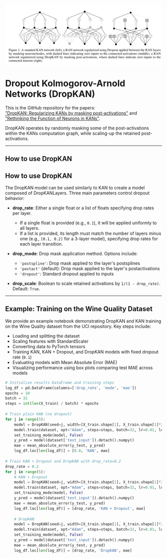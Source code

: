 <img width="1200" alt="dropkan_explained" src="https://github.com/Ghaith81/dropkan/blob/master/DropKAN_explained.JPG">

# Dropout Kolmogorov-Arnold Networks (DropKAN)

This is the GitHub repository for the papers:  
["DropKAN: Regularizing KANs by masking post-activations"](https://arxiv.org/abs/2407.13044) and  
["Rethinking the Function of Neurons in KANs"](https://arxiv.org/abs/2407.20667).

DropKAN operates by randomly masking some of the post-activations within the KANs computation graph, while scaling-up the retained post-activations.

---

## How to use DropKAN

## How to use DropKAN

The DropKAN model can be used similarly to KAN to create a model composed of DropKANLayers. Three main parameters control dropout behavior:

- **drop_rate**: Either a single float or a list of floats specifying drop rates per layer.  
  - If a single float is provided (e.g., `0.1`), it will be applied uniformly to all layers.  
  - If a list is provided, its length must match the number of layers minus one (e.g., `[0.1, 0.2]` for a 3-layer model), specifying drop rates for each layer transition.

- **drop_mode**: Drop mask application method. Options include:  
  - `'postspline'`: Drop mask applied to the layer's postsplines  
  - `'postact'` (default): Drop mask applied to the layer's postactivations  
  - `'dropout'`: Standard dropout applied to inputs

- **drop_scale**: Boolean to scale retained activations by `1/(1 - drop_rate)`. Default: `True`.
---

## Example: Training on the Wine Quality Dataset

We provide an example notebook demonstrating DropKAN and KAN training on the Wine Quality dataset from the UCI repository. Key steps include:

- Loading and splitting the dataset
- Scaling features with StandardScaler
- Converting data to PyTorch tensors
- Training KAN, KAN + Dropout, and DropKAN models with fixed dropout rate (`0.1`)
- Evaluating models with Mean Absolute Error (MAE)
- Visualizing performance using box plots comparing test MAE across models

```python
# Initialize results DataFrame and training steps
log_df = pd.DataFrame(columns=['drop_rate', 'mode', 'mae'])
epochs = 10
batch = 32
steps = int(len(X_train) / batch) * epochs

# Train plain KAN (no dropout)
for j in range(5):
    model = DropKAN(seed=j, width=[X_train.shape[1], X_train.shape[1]*2, 1])
    model.train(dataset, opt="Adam", steps=steps, batch=32, lr=0.01, loss_fn=torch.nn.L1Loss())
    set_training_mode(model, False)
    y_pred = model(dataset['test_input']).detach().numpy()
    mae = mean_absolute_error(y_test, y_pred)
    log_df.loc[len(log_df)] = [0.0, 'KAN', mae]

# Train KAN + Dropout and DropKAN with drop_rate=0.2
drop_rate = 0.2
for j in range(5):
    # KAN + Dropout
    model = DropKAN(seed=j, width=[X_train.shape[1], X_train.shape[1]*2, 1], drop_rate=drop_rate, drop_mode='dropout')
    model.train(dataset, opt="Adam", steps=steps, batch=32, lr=0.01, loss_fn=torch.nn.L1Loss())
    set_training_mode(model, False)
    y_pred = model(dataset['test_input']).detach().numpy()
    mae = mean_absolute_error(y_test, y_pred)
    log_df.loc[len(log_df)] = [drop_rate, 'KAN + Dropout', mae]

    # DropKAN
    model = DropKAN(seed=j, width=[X_train.shape[1], X_train.shape[1]*2, 1], drop_rate=drop_rate, drop_mode='postact')
    model.train(dataset, opt="Adam", steps=steps, batch=32, lr=0.01, loss_fn=torch.nn.L1Loss())
    set_training_mode(model, False)
    y_pred = model(dataset['test_input']).detach().numpy()
    mae = mean_absolute_error(y_test, y_pred)
    log_df.loc[len(log_df)] = [drop_rate, 'DropKAN', mae]

